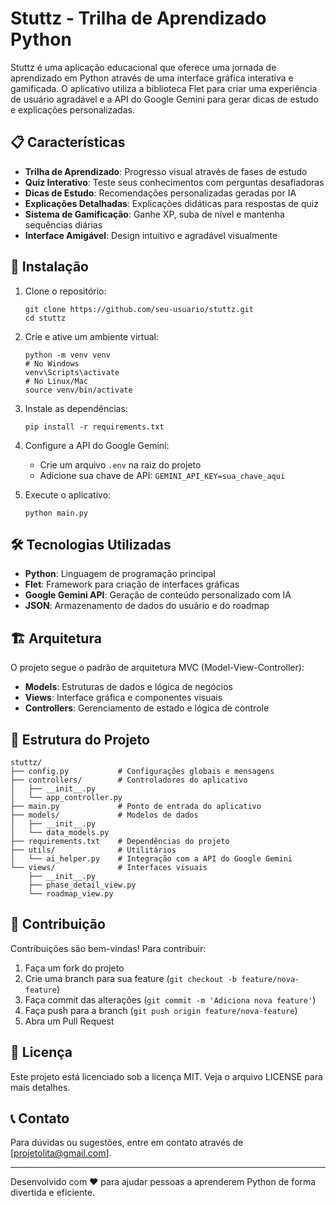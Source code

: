 # Stuttz - Trilha de Aprendizado Python

Stuttz é uma aplicação educacional que oferece uma jornada de aprendizado em Python através de uma interface gráfica interativa e gamificada. O aplicativo utiliza a biblioteca Flet para criar uma experiência de usuário agradável e a API do Google Gemini para gerar dicas de estudo e explicações personalizadas.

## 📋 Características

- **Trilha de Aprendizado**: Progresso visual através de fases de estudo
- **Quiz Interativo**: Teste seus conhecimentos com perguntas desafiadoras
- **Dicas de Estudo**: Recomendações personalizadas geradas por IA
- **Explicações Detalhadas**: Explicações didáticas para respostas de quiz
- **Sistema de Gamificação**: Ganhe XP, suba de nível e mantenha sequências diárias
- **Interface Amigável**: Design intuitivo e agradável visualmente

## 🚀 Instalação

1. Clone o repositório:
   ```
   git clone https://github.com/seu-usuario/stuttz.git
   cd stuttz
   ```

2. Crie e ative um ambiente virtual:
   ```
   python -m venv venv
   # No Windows
   venv\Scripts\activate
   # No Linux/Mac
   source venv/bin/activate
   ```

3. Instale as dependências:
   ```
   pip install -r requirements.txt
   ```

4. Configure a API do Google Gemini:
   - Crie um arquivo `.env` na raiz do projeto
   - Adicione sua chave de API: `GEMINI_API_KEY=sua_chave_aqui`

5. Execute o aplicativo:
   ```
   python main.py
   ```

## 🛠️ Tecnologias Utilizadas

- **Python**: Linguagem de programação principal
- **Flet**: Framework para criação de interfaces gráficas
- **Google Gemini API**: Geração de conteúdo personalizado com IA
- **JSON**: Armazenamento de dados do usuário e do roadmap

## 🏗️ Arquitetura

O projeto segue o padrão de arquitetura MVC (Model-View-Controller):

- **Models**: Estruturas de dados e lógica de negócios
- **Views**: Interface gráfica e componentes visuais
- **Controllers**: Gerenciamento de estado e lógica de controle

## 📁 Estrutura do Projeto

```
stuttz/
├── config.py           # Configurações globais e mensagens
├── controllers/        # Controladores do aplicativo
│   ├── __init__.py
│   └── app_controller.py
├── main.py             # Ponto de entrada do aplicativo
├── models/             # Modelos de dados
│   ├── __init__.py
│   └── data_models.py
├── requirements.txt    # Dependências do projeto
├── utils/              # Utilitários
│   └── ai_helper.py    # Integração com a API do Google Gemini
└── views/              # Interfaces visuais
    ├── __init__.py
    ├── phase_detail_view.py
    └── roadmap_view.py
```

## 🤝 Contribuição

Contribuições são bem-vindas! Para contribuir:

1. Faça um fork do projeto
2. Crie uma branch para sua feature (`git checkout -b feature/nova-feature`)
3. Faça commit das alterações (`git commit -m 'Adiciona nova feature'`)
4. Faça push para a branch (`git push origin feature/nova-feature`)
5. Abra um Pull Request

## 📄 Licença

Este projeto está licenciado sob a licença MIT. Veja o arquivo LICENSE para mais detalhes.

## 📞 Contato

Para dúvidas ou sugestões, entre em contato através de [projetolita@gmail.com].

---

Desenvolvido com ❤️ para ajudar pessoas a aprenderem Python de forma divertida e eficiente.

